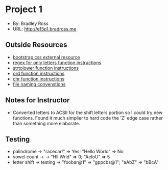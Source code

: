 # Project 1
+ By: Bradley Ross
+ URL: <http://e15p1.bradross.me>


## Outside Resources 
+ [bootstrap css external resource](https://getbootstrap.com/)
+ [regex for only letters function instructions](https://www.w3resource.com/php-exercises/php-regular-expression-exercise-7.php)
+ [strtolower function instructions](https://www.w3schools.com/php/func_string_strtolower.asp#:~:text=The%20strtolower()%20function%20converts,converts%20a%20string%20to%20uppercase)
+ [ord function instructions](https://www.php.net/manual/en/function.ord.php)
+ [chr function instructions](https://www.php.net/manual/en/function.chr.php)
+ [file naming convenstions](https://codeigniter.com/userguide3/general/styleguide.html#file-format)


## Notes for Instructor
+ Converted letters to ACSII for the shift letters portion so I could try new functions.  Found it much simplier to hard code the 'Z' edge case rather than something more elaborate. 

## Testing
+ palindrome -> "racecar!" => Yes; "Hello World" => No
+ vowel count -> -> "Hll Wrld" => 0; "AeIoU" => 5
+ letter shift -> testing -> "foobar@1" => "gppcbs@1"; "aAbZ" => "bBcA"